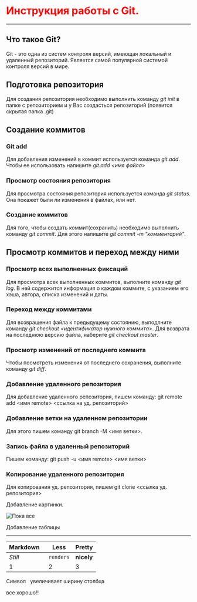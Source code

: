 # <span style="color:red">Инструкция работы с Git.</span> 

---
## Что такое Git?


Git - это одна из систем контроля версий,
имеющая локальный и удаленный репозиторий.
Является самой популярной системой контроля
версий в мире.

## Подготовка репозитория


Для создания репозитория необходимо
выполнить команду *git init* в папке с 
репозиторием и у Вас создасться репозиторий 
(появится скрытая папка .git)

## Создание коммитов


### Git add
Для добавления изменений в коммит
используется команда *git.add*. Чтобы ее 
использовать напишите *git.add <имя файла>*

### Просмотр состояния репозитория
Для просмотра состояния репозитория
используется команда *git status*. Она 
покажет были ли изменения в файлах, или нет.

### Создание коммитов
Для того, чтобы создать коммит(сохранить)
необходимо выполнить команду *git commit*.
Для этого напишите *git commit -m 
"комментарий"*.

## Просмотр коммитов и переход между ними
### Просмотр всех выполненных фиксаций
Для просмотра всех выполненных коммитов, 
выполните команду *git log*. В ней содержится 
информация о каждом коммите, с указанием его
хэша, автора, списка изменений и даты.
### Переход между коммитами
Для возвращения файла к предыдущему состоянию,
выподлните команду *git checkout 
<идентификатор нужного коммита>*. Для 
возврата на последнюю версию файла, наберите
*git checkout master*.
### Просмотр изменений от последнего коммита
Чтобы посмотреть изменения от последнего 
сохранения, выполните команду *git diff*.
### Добавление удаленного репозитория
Для добавление удаленного репозитория, пишем команду:
git remote add <имя remote> <ссылка на уд. репозиторий>
### Добавление ветки на удаленном репозитории
Для этого пишем команду git branch -M <имя ветки>.
### Запись файла в удаленный репозиторий
Пишем команду: git push -u <имя remote> <имя ветки>
### Копирование удаленного репозитория 
Для копирования уд. репозитория, пишем git clone 
<ссылка уд. репозитория>

Добавление картинки.

![Пока все](https://kartinkof.club/uploads/posts/2022-04/1649980813_3-kartinkof-club-p-kartinki-ustalost-prikolnie-4.jpg 
"Устал")


Добавление таблицы

---

Markdown&nbsp;&nbsp; | Less | Pretty
--- | --- | ---
*Still* | `renders` | **nicely**
1 | 2 | 3


Символ &nbsp; увеличивает ширину столбца


все хорошо!!